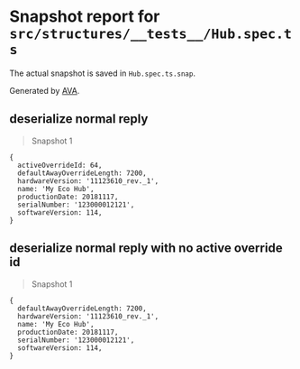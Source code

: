 # Snapshot report for `src/structures/__tests__/Hub.spec.ts`

The actual snapshot is saved in `Hub.spec.ts.snap`.

Generated by [AVA](https://ava.li).

## deserialize normal reply

> Snapshot 1

    {
      activeOverrideId: 64,
      defaultAwayOverrideLength: 7200,
      hardwareVersion: '11123610_rev._1',
      name: 'My Eco Hub',
      productionDate: 20181117,
      serialNumber: '123000012121',
      softwareVersion: 114,
    }

## deserialize normal reply with no active override id

> Snapshot 1

    {
      defaultAwayOverrideLength: 7200,
      hardwareVersion: '11123610_rev._1',
      name: 'My Eco Hub',
      productionDate: 20181117,
      serialNumber: '123000012121',
      softwareVersion: 114,
    }
